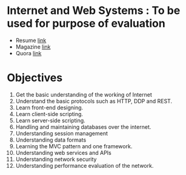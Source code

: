 # Internet and Web Systems : To be used for purpose of evaluation
* Resume [link](https://pranjalmathur.github.io/Internet_and_Web-Systems/Assignment1-Resume/Resume.html)
* Magazine [link](https://pranjalmathur.github.io/Internet_and_Web-Systems/Assignment2-Magazine/Magazine.html)
* Quora [link](https://pranjalmathur.github.io/Internet_and_Web-Systems/LabSheet1-QuoraAbst/Quora.html)

# Objectives
1.	Get the basic understanding of the working of Internet
2.	Understand the basic protocols such as HTTP, DDP and REST.
3.	Learn front-end designing.
4.	Learn client-side scripting.
5.	Learn server-side scripting.
6.	Handling and maintaining databases over the internet.
7.	Understanding session management
8.	Understanding data formats
9.	Learning the MVC pattern and one framework.
10.	Understanding web services and APIs
11.	Understanding network security
12.	Understanding performance evaluation of the network.
